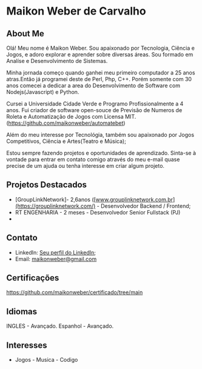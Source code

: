 # Maikon Weber de Carvalho 

## About Me
Olá! Meu nome é Maikon Weber. Sou apaixonado por Tecnologia, Ciência e Jogos, e adoro explorar e aprender sobre diversas áreas. Sou formado em Analíse e Desenvolvimento de Sistemas.

Minha jornada começo quando ganhei meu primeiro computador a 25 anos atras.Então já programei deste de Perl, Php, C++. Porém somente com 30 anos comecei a dedicar a  area do Desenvolvimento de Software com Nodejs(Javascript) e Python.

Cursei a Universidade Cidade Verde e Programo Profissionalmente a 4 anos.
Fui criador de software open-souce de Previsão de Numeros de Roleta e Automatização de Jogos com Licensa MIT. (https://github.com/maikonweber/automatebet)

Além do meu interesse por Tecnológia, também sou apaixonado por Jogos Competitivos, Ciência e Artes(Teatro e Música);

Estou sempre fazendo projetos e oportunidades de aprendizado.
Sinta-se à vontade para entrar em contato comigo através do meu  e-mail quase precise de um ajuda ou tenha interesse em criar algum projeto.

## Projetos Destacados
- [GroupLinkNetwork]- 2,6anos ([www.grouplinknetwork.com.br](https://grouplinknetwork.com/) - Desenvolvedor Backend / Frontend;
- RT ENGENHARIA - 2 meses - Desenvolvedor Senior Fullstack (PJ)
-   
## Contato
- LinkedIn: [Seu perfil do LinkedIn](in/maikonwebercorp);
- Email: maikonweber@gmail.com
  
## Certificações
https://github.com/maikonweber/certificado/tree/main 

## Idiomas
  INGLES - Avançado.
  Espanhol - Avançado. 

## Interesses
- Jogos - Musica - Codigo
